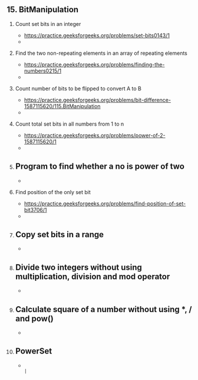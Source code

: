 ## 15. BitManipulation

1. Count set bits in an integer   
    - https://practice.geeksforgeeks.org/problems/set-bits0143/1
    - 
                                                                     
2. Find the two non-repeating elements in an array of repeating elements
    - https://practice.geeksforgeeks.org/problems/finding-the-numbers0215/1
    - 
                                 
3. Count number of bits to be flipped to convert A to B
    - https://practice.geeksforgeeks.org/problems/bit-difference-1587115620/115.BitManipulation
    -

4. Count total set bits in all numbers from 1 to n     
    - https://practice.geeksforgeeks.org/problems/power-of-2-1587115620/1
    -  
                                                   
5. Program to find whether a no is power of two  
    - 
    - 
                                                        
6. Find position of the only set bit      
    - https://practice.geeksforgeeks.org/problems/find-position-of-set-bit3706/1
    -    
                                                              
7. Copy set bits in a range  
    -
    - 
                                                                          
8. Divide two integers without using multiplication, division and mod operator   
    -
    -  
                       
9. Calculate square of a number without using *, / and pow()    
    -
    -
                                          
10. PowerSet
    -   
    -                                                                                        |

